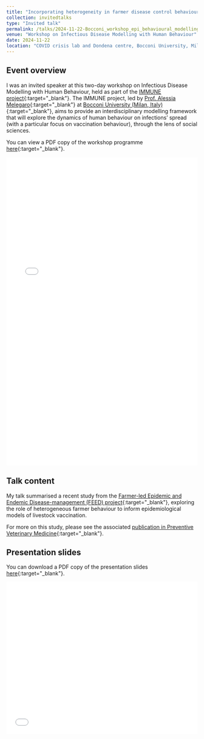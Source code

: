 ```yaml
---
title: "Incorporating heterogeneity in farmer disease control behaviour into a livestock disease transmission model"
collection: invitedtalks
type: "Invited talk"
permalink: /talks/2024-11-22-Bocconi_workshop_epi_behavioural_modelling
venue: "Workshop on Infectious Disease Modelling with Human Behaviour"
date: 2024-11-22
location: "COVID crisis lab and Dondena centre, Bocconi University, Milan, Italy."
---
```


## Event overview
I was an invited speaker at this two-day workshop on Infectious Disease Modelling with Human Behaviour, held as part of the [IMMUNE project](https://cordis.europa.eu/project/id/101003183){:target="_blank"}. The IMMUNE project, led by [Prof. Alessia Melegaro](https://faculty.unibocconi.eu/alessiamelegaro/){:target="_blank"} at [Bocconi University (Milan, Italy)](https://www.unibocconi.it/en){:target="_blank"}, aims to provide an interdisciplinary modelling framework that will explore the dynamics of human behaviour on infections’ spread (with a particular focus on vaccination behaviour), through the lens of social sciences.

You can view a PDF copy of the workshop programme [here](/files/Programmes/2024-11-21-Bocconi-workshop.pdf){:target="_blank"}.
<iframe src="/files/Programmes/2024-11-21-Bocconi-workshop.pdf" width="100%" height="810" frameborder="no" border="0" marginwidth="0" marginheight="0"></iframe>

## Talk content
My talk summarised a recent study from the [Farmer-led Epidemic and Endemic Disease-management (FEED) project](https://feed.warwick.ac.uk){:target="_blank"}, exploring the role of heterogeneous farmer behaviour to inform epidemiological models of livestock vaccination.

For more on this study, please see the associated [publication in Preventive Veterinary Medicine](https://doi.org/10.1016/j.prevetmed.2023.106019){:target="_blank"}.

<!-- <figure>
  <img src="/images/TalkImages/JUNIPER_Mar2023_talk_photo.jpeg" alt="Presenting photo"/>
</figure> -->

## Presentation slides
You can download a PDF copy of the presentation slides [here](/files/TalkSlides/EdHill_Bocconi_workshop_farmer_behaviour_livestock_disease_modelling_Nov2024.pdf){:target="_blank"}.
<iframe src="/files/TalkSlides/EdHill_Bocconi_workshop_farmer_behaviour_livestock_disease_modelling_Nov2024.pdf" width="100%" height="400" frameborder="no" border="0" marginwidth="0" marginheight="0"></iframe>
